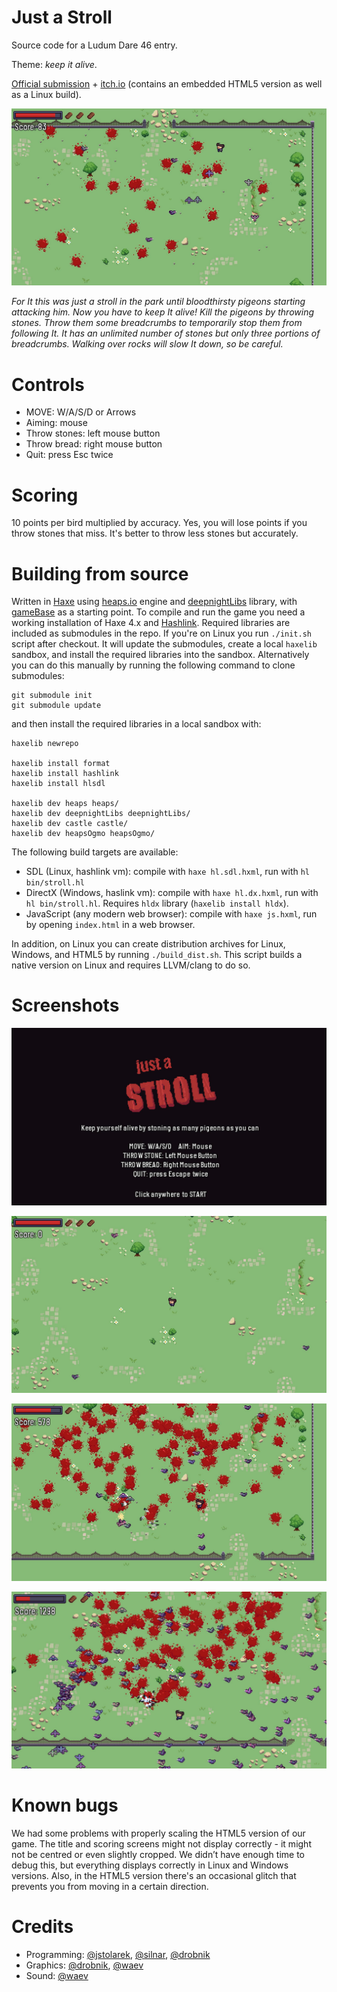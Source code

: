 Just a Stroll
=============

Source code for a Ludum Dare 46 entry.

Theme: *keep it alive*.

[Official submission](https://ldjam.com/events/ludum-dare/46/just-a-stroll) +
[itch.io](https://killy9999.itch.io/just-a-stroll) (contains an embedded HTML5
version as well as a Linux build).

![gameplay_preview_1](screenshots/just_a_stroll_gameplay_2.jpg)

*For It this was just a stroll in the park until bloodthirsty pigeons starting
attacking him.  Now you have to keep It alive!  Kill the pigeons by throwing
stones.  Throw them some breadcrumbs to temporarily stop them from following It.
It has an unlimited number of stones but only three portions of breadcrumbs.
Walking over rocks will slow It down, so be careful.*


Controls
========

  * MOVE: W/A/S/D or Arrows
  * Aiming: mouse
  * Throw stones: left mouse button
  * Throw bread: right mouse button
  * Quit: press Esc twice


Scoring
=======

10 points per bird multiplied by accuracy.  Yes, you will lose points if you
throw stones that miss.  It's better to throw less stones but accurately.


Building from source
====================

Written in [Haxe](https://haxe.org/) using [heaps.io](https://heaps.io/) engine
and [deepnightLibs](https://github.com/deepnight/deepnightLibs) library, with
[gameBase](https://github.com/deepnight/gameBase) as a starting point.  To
compile and run the game you need a working installation of Haxe 4.x and
[Hashlink](https://hashlink.haxe.org).  Required libraries are included as
submodules in the repo.  If you're on Linux you run `./init.sh` script after
checkout.  It will update the submodules, create a local `haxelib` sandbox, and
install the required libraries into the sandbox.  Alternatively you can do this
manually by running the following command to clone submodules:

```
git submodule init
git submodule update
```

and then install the required libraries in a local sandbox with:

```
haxelib newrepo

haxelib install format
haxelib install hashlink
haxelib install hlsdl

haxelib dev heaps heaps/
haxelib dev deepnightLibs deepnightLibs/
haxelib dev castle castle/
haxelib dev heapsOgmo heapsOgmo/
```

The following build targets are available:

  * SDL (Linux, hashlink vm): compile with `haxe hl.sdl.hxml`, run with `hl bin/stroll.hl`
  * DirectX (Windows, haslink vm): compile with `haxe hl.dx.hxml`, run with `hl
    bin/stroll.hl`.  Requires `hldx` library (`haxelib install hldx`).
  * JavaScript (any modern web browser): compile with `haxe js.hxml`, run by
    opening `index.html` in a web browser.

In addition, on Linux you can create distribution archives for Linux, Windows,
and HTML5 by running `./build_dist.sh`.  This script builds a native version on
Linux and requires LLVM/clang to do so.


Screenshots
===========

![gameplay_preview_1](screenshots/just_a_stroll_title.jpg)

![gameplay_preview_1](screenshots/just_a_stroll_gameplay_1.jpg)

![gameplay_preview_1](screenshots/just_a_stroll_gameplay_3.jpg)

![gameplay_preview_1](screenshots/just_a_stroll_gameplay_4.jpg)


Known bugs
==========

We had some problems with properly scaling the HTML5 version of our game.  The
title and scoring screens might not display correctly - it might not be centred
or even slightly cropped.  We didn’t have enough time to debug this, but
everything displays correctly in Linux and Windows versions.  Also, in the HTML5
version there's an occasional glitch that prevents you from moving in a certain
direction.


Credits
=======

  * Programming: [@jstolarek](https://github.com/jstolarek),
    [@silnar](https://github.com/silnar), [@drobnik](https://github.com/drobnik)
  * Graphics: [@drobnik](https://github.com/drobnik),
    [@waev](https://github.com/waevka)
  * Sound: [@waev](https://github.com/waevka)
